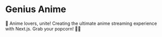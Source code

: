 # Genius Anime
🌸 Anime lovers, unite! Creating the ultimate anime streaming experience with Next.js. Grab your popcorn! 🍿✨
